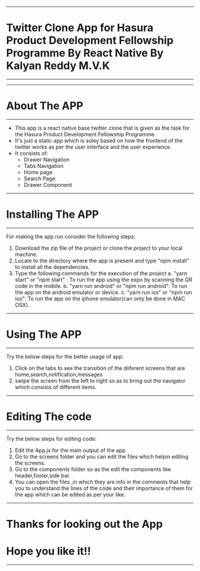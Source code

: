 ***********************************

# Twitter Clone App for Hasura Product Development Fellowship Programme By React Native By Kalyan Reddy M.V.K

***********************************

***********************************
# About The APP
***********************************
* This app is a react native base twitter clone that is given as the task for the Hasura Product Development Fellowship 
Programme.
* It's just a static app which is soley based on how the frontend of the twitter works as per the user interface and the user experience.
* It consists of:
  * Drawer Navigation
  * Tabs Navigation
  * Home page
  * Search Page
  * Drawer Component


***********************************
# Installing The APP
***********************************
For making the app run consider the following steps:

1. Download the zip file of the project or clone the project to your local machine.
2. Locate to the directory where the app is present and type "npm install" to install all the dependencies.
3. Type the following commands for the execution of the project
    a. "yarn start" or "npm start" :
       To run the app using the expo by scanning the QR code in the mobile.
    b. "yarn run android" or "npm run android":
       To run the app on the android emulator or device.
    c. "yarn run ios" or "npm run ios":
       To run the app on the iphone emulator(can only be done in MAC OSX).


***********************************
# Using The APP
***********************************
Try the below steps for the better usage of app:

1. Click on the tabs to see the transition of the diiferent screens that are home,search,notification,messages
2. swipe the screen from the left to right so as to bring out the navigator which consists of different items.

***********************************
# Editing The code
***********************************
Try the below steps for editing code:

1. Edit the App.js for the main output of the app
2. Go to the screens folder and you can edit the files which helpin editing the screens.
3. Go to the components folder so as the edit the components like header,footer,side bar.
4. You can open the files ,in which they are info in the comments that help you to understand the lines of the code and their importance of them for the app which can be edited as per your like.

***********************************
# Thanks for looking out the App
# Hope you like it!! 
***********************************
